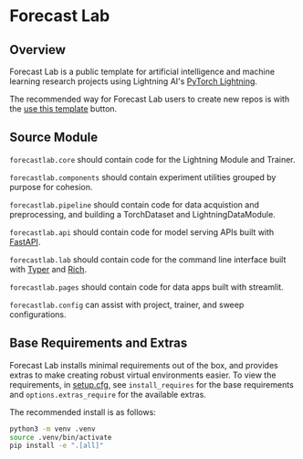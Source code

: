 # Forecast Lab

## Overview

Forecast Lab is a public template for artificial intelligence and machine learning research projects using Lightning AI's [PyTorch Lightning](https://lightning.ai/docs/pytorch/latest/).

The recommended way for Forecast Lab users to create new repos is with the [use this template](https://docs.github.com/en/repositories/creating-and-managing-repositories/creating-a-repository-from-a-template) button.

## Source Module

`forecastlab.core` should contain code for the Lightning Module and Trainer.

`forecastlab.components` should contain experiment utilities grouped by purpose for cohesion.

`forecastlab.pipeline` should contain code for data acquistion and preprocessing, and building a TorchDataset and LightningDataModule.

`forecastlab.api` should contain code for model serving APIs built with [FastAPI](https://fastapi.tiangolo.com/project-generation/#machine-learning-models-with-spacy-and-fastapi).

`forecastlab.lab` should contain code for the command line interface built with [Typer](https://typer.tiangolo.com/) and [Rich](https://rich.readthedocs.io/en/stable/).

`forecastlab.pages` should contain code for data apps built with streamlit.

`forecastlab.config` can assist with project, trainer, and sweep configurations.

## Base Requirements and Extras

Forecast Lab installs minimal requirements out of the box, and provides extras to make creating robust virtual environments easier. To view the requirements, in [setup.cfg](setup.cfg), see `install_requires` for the base requirements and `options.extras_require` for the available extras.

The recommended install is as follows:

```sh
python3 -m venv .venv
source .venv/bin/activate
pip install -e ".[all]"
```
